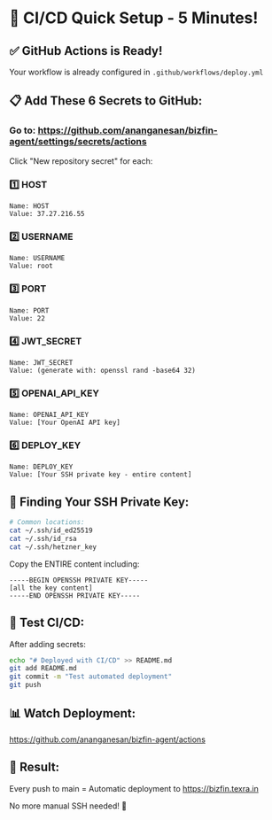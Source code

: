 # 🚀 CI/CD Quick Setup - 5 Minutes!

## ✅ GitHub Actions is Ready!
Your workflow is already configured in `.github/workflows/deploy.yml`

## 📋 Add These 6 Secrets to GitHub:

### Go to: https://github.com/ananganesan/bizfin-agent/settings/secrets/actions

Click "New repository secret" for each:

### 1️⃣ **HOST**
```
Name: HOST
Value: 37.27.216.55
```

### 2️⃣ **USERNAME**
```
Name: USERNAME
Value: root
```

### 3️⃣ **PORT**
```
Name: PORT
Value: 22
```

### 4️⃣ **JWT_SECRET**
```
Name: JWT_SECRET
Value: (generate with: openssl rand -base64 32)
```

### 5️⃣ **OPENAI_API_KEY**
```
Name: OPENAI_API_KEY
Value: [Your OpenAI API key]
```

### 6️⃣ **DEPLOY_KEY**
```
Name: DEPLOY_KEY
Value: [Your SSH private key - entire content]
```

## 🔑 Finding Your SSH Private Key:

```bash
# Common locations:
cat ~/.ssh/id_ed25519
cat ~/.ssh/id_rsa
cat ~/.ssh/hetzner_key
```

Copy the ENTIRE content including:
```
-----BEGIN OPENSSH PRIVATE KEY-----
[all the key content]
-----END OPENSSH PRIVATE KEY-----
```

## 🧪 Test CI/CD:

After adding secrets:

```bash
echo "# Deployed with CI/CD" >> README.md
git add README.md
git commit -m "Test automated deployment"
git push
```

## 📊 Watch Deployment:
https://github.com/ananganesan/bizfin-agent/actions

## 🎯 Result:
Every push to main = Automatic deployment to https://bizfin.texra.in

No more manual SSH needed! 🎉
